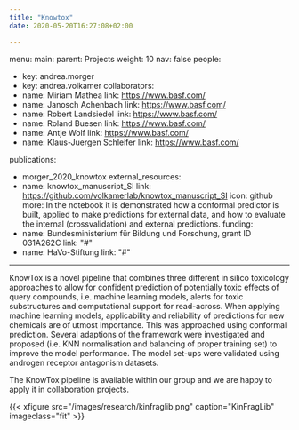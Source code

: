 ```yaml
---
title: "Knowtox"
date: 2020-05-20T16:27:08+02:00

---
```

menu:
    main:
        parent: Projects
weight: 10
nav: false
people:
- key: andrea.morger
- key: andrea.volkamer
collaborators:
- name: Miriam Mathea
  link: https://www.basf.com/
- name: Janosch Achenbach
  link: https://www.basf.com/
- name: Robert Landsiedel
  link: https://www.basf.com/
- name: Roland Buesen
  link: https://www.basf.com/
- name: Antje Wolf
  link: https://www.basf.com/
- name: Klaus-Juergen Schleifer
  link: https://www.basf.com/
 
 
publications:
- morger_2020_knowtox
external_resources:
- name: knowtox_manuscript_SI
  link: https://github.com/volkamerlab/knowtox_manuscript_SI
  icon: github
  more: In the notebook it is demonstrated how a conformal predictor is built, applied to make predictions for external data, and how to evaluate the internal (crossvalidation) and external predictions.
funding:
- name: Bundesministerium für Bildung und Forschung, grant ID 031A262C
  link: "#"
- name: HaVo-Stiftung
  link: "#"
---

KnowTox is a novel pipeline that combines three different in silico toxicology approaches to allow for confident 
prediction of potentially toxic effects of query compounds, i.e. machine learning models, alerts for toxic 
substructures and computational support for read-across. When applying machine learning models, applicability
and reliability of predictions for new chemicals are of utmost importance. This was approached using conformal
prediction. Several adaptions of the framework were investigated and proposed (i.e. KNN normalisation and 
balancing of proper training set) to improve the model performance. The model set-ups were validated using androgen 
receptor antagonism datasets.

The KnowTox pipeline is available within our group and we are happy to apply it in collaboration projects.


{{< xfigure src="/images/research/kinfraglib.png" caption="KinFragLib" imageclass="fit" >}}
